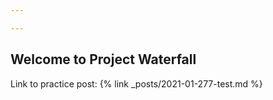 ```yaml
---

---
```


## Welcome to Project Waterfall

Link to practice post: {% link _posts/2021-01-277-test.md %}

